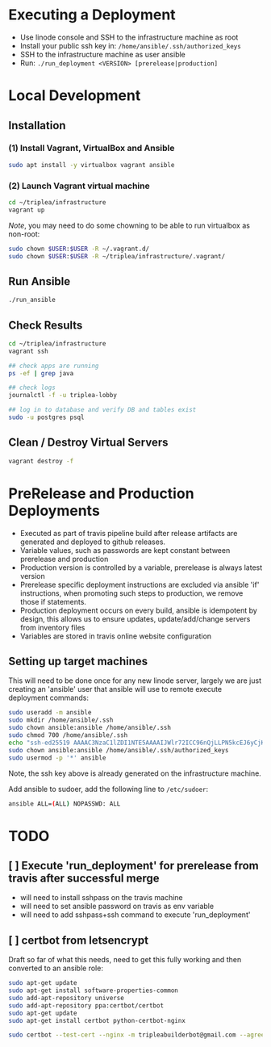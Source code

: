 
# Executing a Deployment

- Use linode console and SSH to the infrastructure machine as root
- Install your public ssh key in: `/home/ansible/.ssh/authorized_keys`
- SSH to the infrastructure machine as user ansible
- Run: `./run_deployment <VERSION> [prerelease|production]`


# Local Development

## Installation

### (1) Install Vagrant, VirtualBox and Ansible

```bash
sudo apt install -y virtualbox vagrant ansible
```

### (2) Launch Vagrant virtual machine
```bash
cd ~/triplea/infrastructure
vagrant up
```

*Note*, you may need to do some chowning to be able to run virtualbox as non-root:
```bash
sudo chown $USER:$USER -R ~/.vagrant.d/
sudo chown $USER:$USER -R ~/triplea/infrastructure/.vagrant/
```

## Run Ansible

```bash
./run_ansible
```

## Check Results

```bash
cd ~/triplea/infrastructure
vagrant ssh

## check apps are running
ps -ef | grep java

## check logs
journalctl -f -u triplea-lobby

## log in to database and verify DB and tables exist
sudo -u postgres psql
```

## Clean / Destroy Virtual Servers

```bash
vagrant destroy -f
```


# PreRelease and Production Deployments

- Executed as part of travis pipeline build after release artifacts are generated
and deployed to github releases.
- Variable values, such as passwords are kept constant between prerelease and production
- Production version is controlled by a variable, prerelease is always latest version
- Prerelease specific deployment instructions are excluded via ansible 'if' instructions,
  when promoting such steps to production, we remove those if statements.
- Production deployment occurs on every build, ansible is idempotent by design,
  this allows us to ensure updates, update/add/change servers from inventory files
- Variables are stored in travis online website configuration

## Setting up target machines

This will need to be done once for any new linode server, largely
we are just creating an 'ansible' user that ansible will use
to remote execute deployment commands:

```bash
sudo useradd -m ansible
sudo mkdir /home/ansible/.ssh
sudo chown ansible:ansible /home/ansible/.ssh
sudo chmod 700 /home/ansible/.ssh
echo "ssh-ed25519 AAAAC3NzaC1lZDI1NTE5AAAAIJWlr72ICC96nQjLLPN5kcEJ6yCjKv8SMoXQEBWyZRy1 ansible@infrastructure.triplea-game.org" | sudo tee /home/ansible/.ssh/authorized_keys
sudo chown ansible:ansible /home/ansible/.ssh/authorized_keys
sudo usermod -p '*' ansible
```

Note, the ssh key above is already generated on the infrastructure machine.


Add ansible to sudoer, add the following line to `/etc/sudoer`:
```bash
ansible ALL=(ALL) NOPASSWD: ALL
```

# TODO

## [ ] Execute 'run_deployment' for prerelease from travis after successful merge
- will need to install sshpass on the travis machine
- will need to set ansible password on travis as env variable
- will need to add sshpass+ssh command to execute 'run_deployment'

## [ ] certbot from letsencrypt

Draft so far of what this needs, need to get this fully working and then converted to an ansible role:

```bash
sudo apt-get update
sudo apt-get install software-properties-common
sudo add-apt-repository universe
sudo add-apt-repository ppa:certbot/certbot
sudo apt-get update
sudo apt-get install certbot python-certbot-nginx 

sudo certbot --test-cert --nginx -m tripleabuilderbot@gmail.com --agree-tos
```
